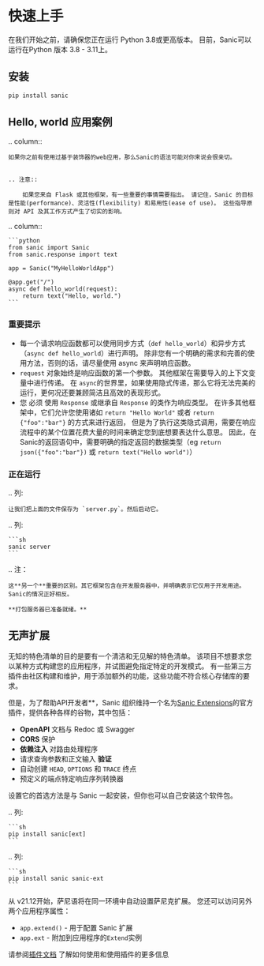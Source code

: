 # 快速上手

在我们开始之前，请确保您正在运行 Python 3.8或更高版本。 目前，Sanic可以运行在Python 版本 3.8 - 3.11上。

## 安装

```sh
pip install sanic
```

## Hello, world 应用案例

.. column::

```
如果你之前有使用过基于装饰器的web应用，那么Sanic的语法可能对你来说会很亲切。


.. 注意:: 

    如果您来自 Flask 或其他框架，有一些重要的事情需要指出。 请记住，Sanic 的目标是性能(performance)、灵活性(flexibility) 和易用性(ease of use)。 这些指导原则对 API 及其工作方式产生了切实的影响。
```

.. column::

````
```python
from sanic import Sanic
from sanic.response import text

app = Sanic("MyHelloWorldApp")

@app.get("/")
async def hello_world(request):
    return text("Hello, world.")
```
````

### 重要提示

- 每一个请求响应函数都可以使用同步方式（`def hello_world`）和异步方式（`async def hello_world`）进行声明。 除非您有一个明确的需求和完善的使用方法，否则的话，请尽量使用 async 来声明响应函数。
- `request` 对象始终是响应函数的第一个参数。 其他框架在需要导入的上下文变量中进行传递。 在 `async`的世界里，如果使用隐式传递，那么它将无法完美的运行，更何况还要兼顾简洁且高效的表现形式。
- 您 必须 使用 <code>Response</code> 或继承自 <code>Response</code> 的类作为响应类型。 在许多其他框架中，它们允许您使用诸如 `return "Hello World"` 或者 `return {"foo":"bar"}` 的方式来进行返回， 但是为了执行这类隐式调用，需要在响应流程中的某个位置花费大量的时间来确定您到底想要表达什么意思。 因此，在Sanic的返回语句中，需要明确的指定返回的数据类型（eg `return json({"foo":"bar"})` 或 `return text("Hello world")`）

### 正在运行

.. 列:

```
让我们把上面的文件保存为 `server.py`。然后启动它。
```

.. 列:

````
```sh
sanic server
```
````

.. 注：

```
这**另一个**重要的区别。其它框架包含在开发服务器中，并明确表示它仅用于开发用途。 Sanic的情况正好相反。 

**打包服务器已准备就绪。**
```

## 无声扩展

无知的特色清单的目的是要有一个清洁和无见解的特色清单。 该项目不想要求您以某种方式构建您的应用程序，并试图避免指定特定的开发模式。 有一些第三方插件由社区构建和维护，用于添加额外的功能，这些功能不符合核心存储库的要求。

但是，为了帮助API开发者\*\*，Sanic 组织维持一个名为[Sanic Extensions](../plugins/sanic-ext/getting-started.md)的官方插件，提供各种各样的谷物，其中包括：

- **OpenAPI** 文档与 Redoc 或 Swagger
- **CORS** 保护
- **依赖注入** 对路由处理程序
- 请求查询参数和正文输入 **验证**
- 自动创建 `HEAD`, `OPTIONS` 和 `TRACE` 终点
- 预定义的端点特定响应序列转换器

设置它的首选方法是与 Sanic 一起安装，但你也可以自己安装这个软件包。

.. 列:

````
```sh
pip install sanic[ext]
```
````

.. 列:

````
```sh
pip install sanic sanic-ext
```
````

从 v21.12开始，萨尼语将在同一环境中自动设置萨尼克扩展。 您还可以访问另外两个应用程序属性：

- `app.extend()` - 用于配置 Sanic 扩展
- `app.ext` - 附加到应用程序的`Extend`实例

请参阅[插件文档](../plugins/sanic-ext/getting-started.md) 了解如何使用和使用插件的更多信息
